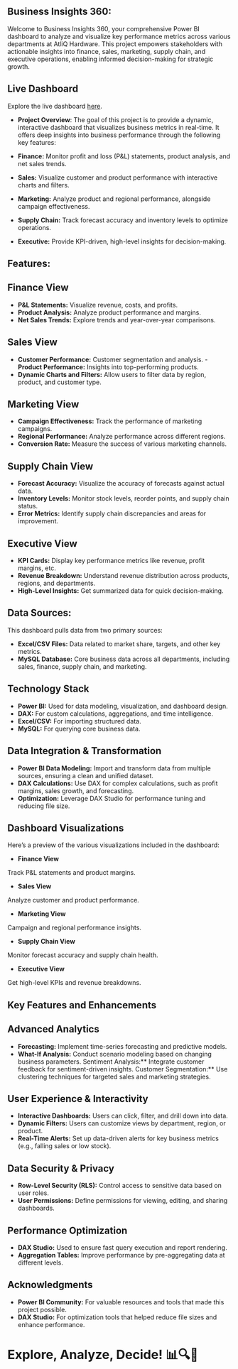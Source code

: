## Business Insights 360: 
Welcome to Business Insights 360, your comprehensive Power BI dashboard to analyze and visualize key performance metrics across various departments at AtliQ Hardware. This project empowers stakeholders with actionable insights into finance, sales, marketing, supply chain, and executive operations, enabling informed decision-making for strategic growth.

## Live Dashboard

Explore the live dashboard [here](https://app.powerbi.com/view?r=eyJrIjoiNzZmNTRlMmItYWQ5MC00MzYwLThkMjAtMTcxM2M5MzA2NTkyIiwidCI6ImM2ZTU0OWIzLTVmNDUtNDAzMi1hYWU5LWQ0MjQ0ZGM1YjJjNCJ9).


- **Project Overview**:
The goal of this project is to provide a dynamic, interactive dashboard that visualizes business metrics in real-time. It offers deep insights into business performance through the following key features:

- **Finance:** Monitor profit and loss (P&L) statements, product analysis, and net sales trends.
- **Sales:** Visualize customer and product performance with interactive charts and filters.
- **Marketing:** Analyze product and regional performance, alongside campaign effectiveness.
- **Supply Chain:** Track forecast accuracy and inventory levels to optimize operations.
- **Executive:** Provide KPI-driven, high-level insights for decision-making.

## Features:

## Finance View
- **P&L Statements:** Visualize revenue, costs, and profits.
- **Product Analysis:** Analyze product performance and margins.
- **Net Sales Trends:** Explore trends and year-over-year comparisons.

## Sales View
- **Customer Performance:** Customer segmentation and analysis.
-**Product Performance:** Insights into top-performing products.
- **Dynamic Charts and Filters:** Allow users to filter data by region, product, and customer type.

## Marketing View
- **Campaign Effectiveness:** Track the performance of marketing campaigns.
- **Regional Performance:** Analyze performance across different regions.
- **Conversion Rate:** Measure the success of various marketing channels.

## Supply Chain View
- **Forecast Accuracy:** Visualize the accuracy of forecasts against actual data.
- **Inventory Levels:** Monitor stock levels, reorder points, and supply chain status.
- **Error Metrics:** Identify supply chain discrepancies and areas for improvement.

## Executive View
- **KPI Cards:** Display key performance metrics like revenue, profit margins, etc.
- **Revenue Breakdown:** Understand revenue distribution across products, regions, and departments.
- **High-Level Insights:** Get summarized data for quick decision-making.

## Data Sources:
This dashboard pulls data from two primary sources:

- **Excel/CSV Files:** Data related to market share, targets, and other key metrics.
- **MySQL Database:** Core business data across all departments, including sales, finance, supply chain, and marketing.

## Technology Stack
- **Power BI:** Used for data modeling, visualization, and dashboard design.
- **DAX:** For custom calculations, aggregations, and time intelligence.
- **Excel/CSV:** For importing structured data.
- **MySQL:** For querying core business data.

## Data Integration & Transformation
- **Power BI Data Modeling:** Import and transform data from multiple sources, ensuring a clean and unified dataset.
- **DAX Calculations:** Use DAX for complex calculations, such as profit margins, sales growth, and forecasting.
- **Optimization:** Leverage DAX Studio for performance tuning and reducing file size.

## Dashboard Visualizations
Here’s a preview of the various visualizations included in the dashboard:

- **Finance View**

Track P&L statements and product margins.

- **Sales View**

Analyze customer and product performance.

- **Marketing View**

Campaign and regional performance insights.

- **Supply Chain View**

Monitor forecast accuracy and supply chain health.

- **Executive View**

Get high-level KPIs and revenue breakdowns.

## Key Features and Enhancements

## Advanced Analytics

- **Forecasting:** Implement time-series forecasting and predictive models.
- **What-If Analysis:** Conduct scenario modeling based on changing business parameters.
Sentiment Analysis:** Integrate customer feedback for sentiment-driven insights.
Customer Segmentation:** Use clustering techniques for targeted sales and marketing strategies.

## User Experience & Interactivity

- **Interactive Dashboards:** Users can click, filter, and drill down into data.
- **Dynamic Filters:** Users can customize views by department, region, or product.
- **Real-Time Alerts:** Set up data-driven alerts for key business metrics (e.g., falling sales or low stock).

## Data Security & Privacy

- **Row-Level Security (RLS):** Control access to sensitive data based on user roles.
- **User Permissions:** Define permissions for viewing, editing, and sharing dashboards.

## Performance Optimization

- **DAX Studio:** Used to ensure fast query execution and report rendering.
- **Aggregation Tables:** Improve performance by pre-aggregating data at different levels.

## Acknowledgments

- **Power BI Community:** For valuable resources and tools that made this project possible.
- **DAX Studio:** For optimization tools that helped reduce file sizes and enhance performance.


# Explore, Analyze, Decide! 📊🔍🚀
